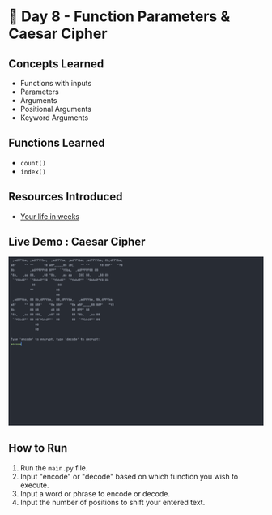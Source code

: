 # 🐍 Day 8 - Function Parameters & Caesar Cipher

## Concepts Learned
- Functions with inputs
- Parameters
- Arguments
- Positional Arguments
- Keyword Arguments

## Functions Learned
- `count()`
- `index()` 

## Resources Introduced
- [Your life in weeks](https://waitbutwhy.com/2014/05/life-weeks.html)

## Live Demo : Caesar Cipher 
![Caesar Cipher Demo](../assets/day08-caesar-cipher.gif)

## How to Run
1.  Run the `main.py` file.
2.  Input "encode" or "decode" based on which function you wish to execute.  
3.  Input a word or phrase to encode or decode.
4.  Input the number of positions to shift your entered text.

